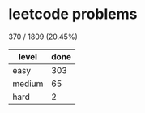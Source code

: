 # leetcode problems

370 / 1809 (20.45%)

| level  | done     |
| ------ | -------- |
| easy   | 303   |
| medium | 65 |
| hard   | 2   |

